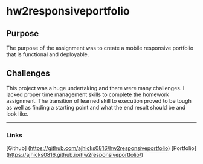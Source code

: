 # hw2responsiveportfolio

## Purpose
The purpose of the assignment was to create a mobile responsive portfolio that is functional and deployable.

## Challenges
This project was a huge undertaking and there were many challenges. I lacked proper time management skills to complete the homework assignment. The transition of learned skill to execution proved to be tough as well as finding a starting point and what the end result should be and look like.

---
### Links
[Github] (https://github.com/ajhicks0816/hw2responsiveportfolio)
[Portfolio] (https://ajhicks0816.github.io/hw2responsiveportfolio/)